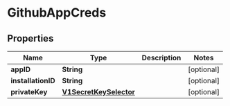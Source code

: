 

# GithubAppCreds

## Properties

Name | Type | Description | Notes
------------ | ------------- | ------------- | -------------
**appID** | **String** |  |  [optional]
**installationID** | **String** |  |  [optional]
**privateKey** | [**V1SecretKeySelector**](V1SecretKeySelector.md) |  |  [optional]



